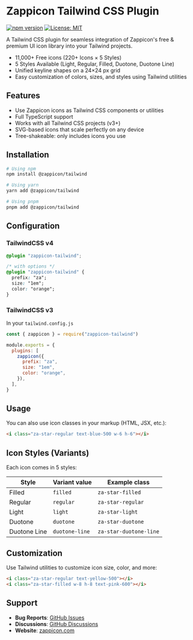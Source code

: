 # Zappicon Tailwind CSS Plugin

[![npm version](https://badge.fury.io/js/%40zappicon%2Ftailwind.svg)](https://badge.fury.io/js/%40zappicon%2Ftailwind)
[![License: MIT](https://img.shields.io/badge/License-MIT-yellow.svg)](https://zappicon.com/license)

A Tailwind CSS plugin for seamless integration of Zappicon's free & premium UI icon library into your Tailwind projects.

- 11,000+ Free icons (220+ Icons × 5 Styles)
- 5 Styles Available (Light, Regular, Filled, Duotone, Duotone Line)
- Unified keyline shapes on a 24×24 px grid
- Easy customization of colors, sizes, and styles using Tailwind utilities

## Features

- Use Zappicon icons as Tailwind CSS components or utilities
- Full TypeScript support
- Works with all Tailwind CSS projects (v3+)
- SVG-based icons that scale perfectly on any device
- Tree-shakeable: only includes icons you use

## Installation

```bash
# Using npm
npm install @zappicon/tailwind

# Using yarn
yarn add @zappicon/tailwind

# Using pnpm
pnpm add @zappicon/tailwind
```

## Configuration

### TailwindCSS v4

```css
@plugin "zappicon-tailwind";

/* with options */
@plugin "zappicon-tailwind" {
  prefix: "za";
  size: "1em";
  color: "orange";
}
```

### TailwindCSS v3

In your `tailwind.config.js`

```js
const { zappicon } = require("zappicon-tailwind")

module.exports = {
  plugins: [
    zappicon({
      prefix: "za",
      size: "1em",
      color: "orange",
    }),
  ],
}
```

## Usage

You can also use icon classes in your markup (HTML, JSX, etc.):

```html
<i class="za-star-regular text-blue-500 w-6 h-6"></i>
```

## Icon Styles (Variants)

Each icon comes in 5 styles:

| Style        | Variant value  | Example class          |
| ------------ | -------------- | ---------------------- |
| Filled       | `filled`       | `za-star-filled`       |
| Regular      | `regular`      | `za-star-regular`      |
| Light        | `light`        | `za-star-light`        |
| Duotone      | `duotone`      | `za-star-duotone`      |
| Duotone Line | `duotone-line` | `za-star-duotone-line` |

## Customization

Use Tailwind utilities to customize icon size, color, and more:

```html
<i class="za-star-regular text-yellow-500"></i>
<i class="za-star-filled w-8 h-8 text-pink-600"></i>
```

## Support

- **Bug Reports**: [GitHub Issues](https://github.com/zappicon/zappicon-tailwind/issues)
- **Discussions**: [GitHub Discussions](https://github.com/zappicon/zappicon-tailwind/discussions)
- **Website**: [zappicon.com](https://zappicon.com)
